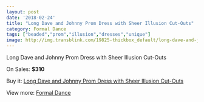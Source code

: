 ```yaml
---
layout: post
date: '2018-02-24'
title: "Long Dave and Johnny Prom Dress with Sheer Illusion Cut-Outs"
category: Formal Dance
tags: ["beaded","prom","illusion","dresses","unique"]
image: http://img.transblink.com/19825-thickbox_default/long-dave-and-johnny-prom-dress-with-sheer-illusion-cut-outs.jpg
---
```

Long Dave and Johnny Prom Dress with Sheer Illusion Cut-Outs

On Sales: **$310**
<a href="https://www.transblink.com/en/formal-dance/6242-long-dave-and-johnny-prom-dress-with-sheer-illusion-cut-outs.html"><amp-img layout="responsive" width="600" height="600" src="//img.transblink.com/19825-thickbox_default/long-dave-and-johnny-prom-dress-with-sheer-illusion-cut-outs.jpg" alt="Long Dave and Johnny Prom Dress with Sheer Illusion Cut-Outs 0" /></a>
<a href="https://www.transblink.com/en/formal-dance/6242-long-dave-and-johnny-prom-dress-with-sheer-illusion-cut-outs.html"><amp-img layout="responsive" width="600" height="600" src="//img.transblink.com/19826-thickbox_default/long-dave-and-johnny-prom-dress-with-sheer-illusion-cut-outs.jpg" alt="Long Dave and Johnny Prom Dress with Sheer Illusion Cut-Outs 1" /></a>

Buy it: [Long Dave and Johnny Prom Dress with Sheer Illusion Cut-Outs](https://www.transblink.com/en/formal-dance/6242-long-dave-and-johnny-prom-dress-with-sheer-illusion-cut-outs.html "Long Dave and Johnny Prom Dress with Sheer Illusion Cut-Outs")

View more: [Formal Dance](https://www.transblink.com/en/6-formal-dance "Formal Dance")